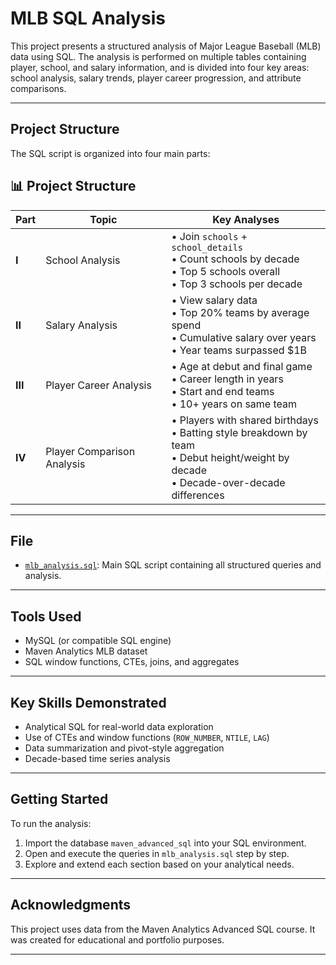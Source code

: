 # MLB SQL Analysis

This project presents a structured analysis of Major League Baseball (MLB) data using SQL. The analysis is performed on multiple tables containing player, school, and salary information, and is divided into four key areas: school analysis, salary trends, player career progression, and attribute comparisons.

---

## Project Structure

The SQL script is organized into four main parts:

## 📊 Project Structure

| Part | Topic | Key Analyses |
|------|-------|--------------|
| **I** | School Analysis | • Join `schools` + `school_details`<br>• Count schools by decade<br>• Top 5 schools overall<br>• Top 3 schools per decade |
| **II** | Salary Analysis | • View salary data<br>• Top 20% teams by average spend<br>• Cumulative salary over years<br>• Year teams surpassed $1B |
| **III** | Player Career Analysis | • Age at debut and final game<br>• Career length in years<br>• Start and end teams<br>• 10+ years on same team |
| **IV** | Player Comparison Analysis | • Players with shared birthdays<br>• Batting style breakdown by team<br>• Debut height/weight by decade<br>• Decade-over-decade differences |

---

## File

- [`mlb_analysis.sql`](final_project.sql): Main SQL script containing all structured queries and analysis.

---

## Tools Used

- MySQL (or compatible SQL engine)
- Maven Analytics MLB dataset
- SQL window functions, CTEs, joins, and aggregates

---

## Key Skills Demonstrated

- Analytical SQL for real-world data exploration
- Use of CTEs and window functions (`ROW_NUMBER`, `NTILE`, `LAG`)
- Data summarization and pivot-style aggregation
- Decade-based time series analysis

---

## Getting Started

To run the analysis:

1. Import the database `maven_advanced_sql` into your SQL environment.
2. Open and execute the queries in `mlb_analysis.sql` step by step.
3. Explore and extend each section based on your analytical needs.

---

## Acknowledgments

This project uses data from the Maven Analytics Advanced SQL course. It was created for educational and portfolio purposes.

---

